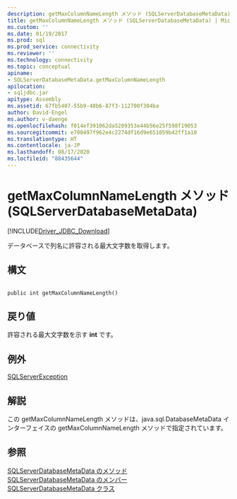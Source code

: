 ```yaml
---
description: getMaxColumnNameLength メソッド (SQLServerDatabaseMetaData)
title: getMaxColumnNameLength メソッド (SQLServerDatabaseMetaData) | Microsoft Docs
ms.custom: ''
ms.date: 01/19/2017
ms.prod: sql
ms.prod_service: connectivity
ms.reviewer: ''
ms.technology: connectivity
ms.topic: conceptual
apiname:
- SQLServerDatabaseMetaData.getMaxColumnNameLength
apilocation:
- sqljdbc.jar
apitype: Assembly
ms.assetid: 67fb5407-55b9-48b6-87f3-112700f304ba
author: David-Engel
ms.author: v-daenge
ms.openlocfilehash: f014ef391062da5289353e44b56e25f598f19053
ms.sourcegitcommit: e700497f962e4c2274df16d9e651059b42ff1a10
ms.translationtype: HT
ms.contentlocale: ja-JP
ms.lasthandoff: 08/17/2020
ms.locfileid: "88435644"
---
```

# <a name="getmaxcolumnnamelength-method-sqlserverdatabasemetadata"></a>getMaxColumnNameLength メソッド (SQLServerDatabaseMetaData)
[!INCLUDE[Driver_JDBC_Download](../../../includes/driver_jdbc_download.md)]

  データベースで列名に許容される最大文字数を取得します。  
  
## <a name="syntax"></a>構文  
  
```  
  
public int getMaxColumnNameLength()  
```  
  
## <a name="return-value"></a>戻り値  
 許容される最大文字数を示す **int** です。  
  
## <a name="exceptions"></a>例外  
 [SQLServerException](../../../connect/jdbc/reference/sqlserverexception-class.md)  
  
## <a name="remarks"></a>解説  
 この getMaxColumnNameLength メソッドは、java.sql.DatabaseMetaData インターフェイスの getMaxColumnNameLength メソッドで指定されています。  
  
## <a name="see-also"></a>参照  
 [SQLServerDatabaseMetaData のメソッド](../../../connect/jdbc/reference/sqlserverdatabasemetadata-methods.md)   
 [SQLServerDatabaseMetaData のメンバー](../../../connect/jdbc/reference/sqlserverdatabasemetadata-members.md)   
 [SQLServerDatabaseMetaData クラス](../../../connect/jdbc/reference/sqlserverdatabasemetadata-class.md)  
  
  
